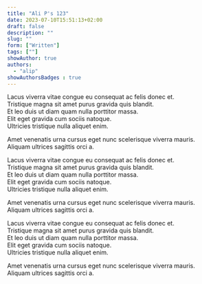 ```yaml
---
title: "Ali P's 123"
date: 2023-07-10T15:51:13+02:00
draft: false
description: ""
slug: ""
form: ["Written"]
tags: [""]
showAuthor: true
authors:
  - "alip"
showAuthorsBadges : true
---
```

Lacus viverra vitae congue eu consequat ac felis donec et. \
Tristique magna sit amet purus gravida quis blandit. \
Et leo duis ut diam quam nulla porttitor massa.\
Elit eget gravida cum sociis natoque.\
Ultricies tristique nulla aliquet enim.

Amet venenatis urna cursus eget nunc scelerisque viverra mauris. \
Aliquam ultrices sagittis orci a.

Lacus viverra vitae congue eu consequat ac felis donec et. \
Tristique magna sit amet purus gravida quis blandit. \
Et leo duis ut diam quam nulla porttitor massa.\
Elit eget gravida cum sociis natoque.\
Ultricies tristique nulla aliquet enim.

Amet venenatis urna cursus eget nunc scelerisque viverra mauris. \
Aliquam ultrices sagittis orci a.

Lacus viverra vitae congue eu consequat ac felis donec et. \
Tristique magna sit amet purus gravida quis blandit. \
Et leo duis ut diam quam nulla porttitor massa.\
Elit eget gravida cum sociis natoque.\
Ultricies tristique nulla aliquet enim.

Amet venenatis urna cursus eget nunc scelerisque viverra mauris. \
Aliquam ultrices sagittis orci a.
